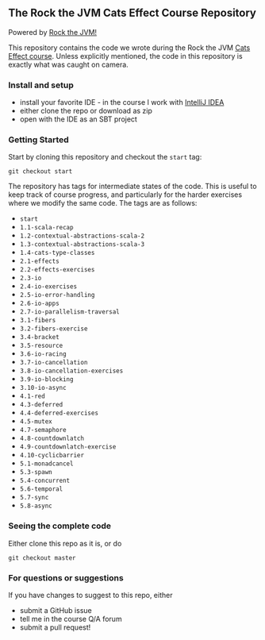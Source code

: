 ## The Rock the JVM Cats Effect Course Repository

Powered by [Rock the JVM!](rockthejvm.com)

This repository contains the code we wrote during the Rock the JVM [Cats Effect course](https://rockthejvm.com/p/cats-effect). Unless explicitly mentioned, the code in this repository is exactly what was caught on camera.

### Install and setup

- install your favorite IDE - in the course I work with [IntelliJ IDEA](https://jetbrains.com/idea)
- either clone the repo or download as zip
- open with the IDE as an SBT project

### Getting Started

Start by cloning this repository and checkout the `start` tag:

```
git checkout start
```

The repository has tags for intermediate states of the code. This is useful to keep track of course progress, and particularly for the harder exercises where we modify the same code. The tags are as follows:

* `start`
* `1.1-scala-recap`
* `1.2-contextual-abstractions-scala-2`
* `1.3-contextual-abstractions-scala-3`
* `1.4-cats-type-classes`
* `2.1-effects`
* `2.2-effects-exercises`
* `2.3-io`
* `2.4-io-exercises`
* `2.5-io-error-handling`
* `2.6-io-apps`
* `2.7-io-parallelism-traversal`
* `3.1-fibers`
* `3.2-fibers-exercise`
* `3.4-bracket`
* `3.5-resource`
* `3.6-io-racing`
* `3.7-io-cancellation`
* `3.8-io-cancellation-exercises`
* `3.9-io-blocking`
* `3.10-io-async`
* `4.1-red`
* `4.3-deferred`
* `4.4-deferred-exercises`
* `4.5-mutex`
* `4.7-semaphore`
* `4.8-countdownlatch`
* `4.9-countdownlatch-exercise`
* `4.10-cyclicbarrier`
* `5.1-monadcancel`
* `5.3-spawn`
* `5.4-concurrent`
* `5.6-temporal`
* `5.7-sync`
* `5.8-async`

### Seeing the complete code

Either clone this repo as it is, or do

```
git checkout master
```

### For questions or suggestions

If you have changes to suggest to this repo, either
- submit a GitHub issue
- tell me in the course Q/A forum
- submit a pull request!
